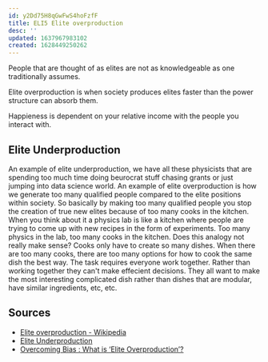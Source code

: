 ```yaml
---
id: y2Dd75H8qGwFwS4hoFzfF
title: ELI5 Elite overproduction
desc: ''
updated: 1637967983102
created: 1628449250262
---
```


People that are thought of as elites are not as knowledgeable as one traditionally assumes.

Elite overproduction is when society produces elites faster than the power structure can absorb them.

Happieness is dependent on your relative income with the people you interact with.

## Elite Underproduction

An example of elite underproduction, we have all these physicists that are spending too much time doing beurocrat stuff chasing grants or just jumping into data science world. An example of elite overproduction is how we generate too many qualified people compared to the elite positions within society. So basically by making too many qualified people you stop the creation of true new elites because of too many cooks in the kitchen. When you think about it a physics lab is like a kitchen where people are trying to come up with new recipes in the form of experiments. Too many physics in the lab, too many cooks in the kitchen. Does this analogy not really make sense? Cooks only have to create so many dishes. When there are too many cooks, there are too many options for how to cook the same dish the best way. The task requires everyone work together. Rather than working together they can't make effecient decisions. They all want to make the most interesting complicated dish rather than dishes that are modular, have similar ingredients, etc, etc.


## Sources

* [Elite overproduction - Wikipedia](https://en.wikipedia.org/wiki/Elite_overproduction)
* [Elite Underproduction](https://troynikov.io/elite-underproduction/)
* [Overcoming Bias : What is ‘Elite Overproduction’?](https://www.overcomingbias.com/2021/08/what-is-elite-overproduction.html)